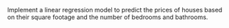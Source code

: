 Implement a linear regression model to predict the prices of houses based on their square footage and the number of bedrooms and bathrooms.
